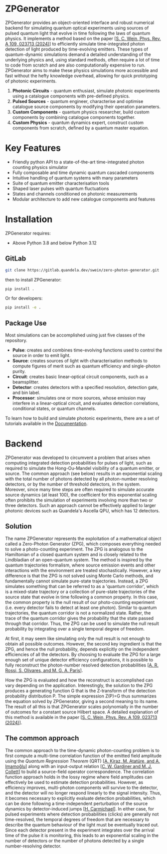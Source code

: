 # ZPGenerator
ZPGenerator provides an object-oriented interface and robust numerical backend for simulating quantum 
optical experiments using sources of pulsed quantum light that evolve in time following the laws of quantum physics. 
It implements a method based on the paper [[S. C. Wein, Phys. Rev. A 109, 023713 (2024)](https://link.aps.org/doi/10.1103/PhysRevA.109.023713)] to
efficiently simulate time-integrated photon detection of light produced by time-evolving emitters. These types of quantum-dynamic 
simulations demand a detailed understanding of the underlying physics and, using standard methods, often require a lot 
of time to code from scratch and are also computationally expensive to run. ZPGenerator aims to make these physics 
simulations more accessible and fast without the hefty knowledge overhead, allowing for quick prototyping of photonic 
experiments.
1) **Photonic Circuits** - quantum enthusiast, simulate photonic experiments using a catalogue components with pre-defined physics.
2) **Pulsed Sources** - quantum engineer, characterise and optimise catalogue source components by modifying their operation parameters.
3) **Custom Components** - quantum physics researcher, build custom components by combining catalogue components together.
4) **Custom Physics** - quantum dynamics expert, construct custom components from scratch, defined by a quantum master equation.

# Key Features

* Friendly python API to a state-of-the-art time-integrated photon counting physics simulator
* Fully composable and time dynamic quantum cascaded components
* Intuitive handling of quantum systems with many parameters
* Suite of quantum emitter characterisation tools
* Shaped laser pulses with quantum fluctuations
* States and channels conditioned on photonic measurements
* Modular architecture to add new catalogue components and features

# Installation

ZPGenerator requires:

* Above Python 3.8 and below Python 3.12

## GitLab
```bash
git clone https://gitlab.quandela.dev/swein/zero-photon-generator.git
```
then to install ZPGenerator:
```bash
pip install .
```
Or for developers:
```bash
pip install -e .
```

## Package Use
Most simulations can be accomplished using just five classes of the repository.
- **Pulse**: creates and combines time-evolving functions used to control the source in order to emit light.
- **Source**: creates sources of light with characterisation methods to compute figures of merit such as quantum efficiency and single-photon purity.
- **Circuit**: creates basic linear-optical circuit components, such as a beamsplitter.
- **Detector**: creates detectors with a specified resolution, detection gate, and bin label.
- **Processor**: simulates one or more sources, whose emission may interfere in a linear-optical circuit, and evaluates detection correlations, conditional states, or quantum channels.

To learn how to build and simulate photonic experiments, there are a set of tutorials available in the [Documentation](https://quandela.github.io/ZPGenerator).

# Backend
ZPGenerator was developed to circumvent a problem that arises when computing integrated detection probabilities for pulses of light, such as required to simulate the Hong-Ou-Mandel visibility of a quantum emitter, or source. The common approach (see below) results in an exponential scaling with the total number of photons detected by all photon-number resolving detectors, or by the number of threshold detectors, in the system. Moreover, since many time steps are often required to simulate accurate source dynamics (at least 100), the coefficient for this exponential scaling often prohibits the simulation of experiments involving more than two or three detectors. Such an approach cannot be effectively applied to larger photonic devices such as Quandela's Ascella QPU, which has 12 detectors.

## Solution
The name ZPGenerator represents the exploitation of a mathematical object called a Zero-Photon Generator (ZPG), which composes everything needed to solve a photo-counting experiment. The ZPG is analogous to the Hamiltonian of a closed quantum system and is closely related to the Lindbladian of an open-quantum system. The method is inspired by the quantum trajectories formalism, where source emission events and other interactions with the environment are treated stochastically. However, a key difference is that the ZPG is not solved using Monte Carlo methods, and fundamentally cannot simulate pure-state trajectories. Instead, a ZPG simulates something that can be referred to as a 'quantum corridor', which is a mixed-state trajectory or a collection of pure-state trajectories of the source state that evolve in time following a common property. In this case, the common property is the null result of our photo-counting experiment (i.e. every detector fails to detect at least one photon). Similar to quantum trajectories, the quantum corridor is not a normalized state. Rather, the trace of the quantum corridor gives the probability that the state passed through that corridor. Thus, the ZPG can be used to simulate the null result probability by integrating over a single temporal degree of freedom.

At first, it may seem like simulating only the null result is not enough to obtain all possible outcomes. However, the second key ingredient is that the ZPG, and hence the null probability, depends explicitly on the independent efficiencies of all the detectors. By choosing to evaluate the ZPG for a large enough set of unique detector efficiency configurations, it is possible to fully reconstruct the photon-number resolved detection probabilities \[[A. R. Rossi, S. Olivares, and M. G. A. Paris](https://journals.aps.org/pra/abstract/10.1103/PhysRevA.70.055801)\]. 

How the ZPG is evaluated and how the reconstruct is accomplished can vary depending on the application. Interestingly, the solution to the ZPG produces a generating function G that is the Z-transform of the detection probability distribution P. The simple expression Z(P)=G thus summarizes the equation solved by ZPGenerator, giving a second meaning to its name. The result of all this is that ZPGenerator scales polynomially in the number of outcomes for a constant source Hilbert space. A detailed explanation of this method is available in the paper \[[S. C. Wein, Phys. Rev. A 109, 023713 (2024)](https://link.aps.org/doi/10.1103/PhysRevA.109.023713)\].


## The common approach
The common approach to the time-dynamic photon-counting problem is to first compute a multi-time correlation function of the emitted field amplitude using the _Quantum Regression Theorem_ (QRT) \[[A. Kiraz, M. Atatüre, and A. Imamoğlu](https://journals.aps.org/pra/abstract/10.1103/PhysRevA.69.032305)\] along with an input-output relation \[[C. W. Gardiner and M. J. Collett](https://journals.aps.org/pra/abstract/10.1103/PhysRevA.31.3761)\] to build a source-field operator correspondence. The correlation function approach holds in the lossy regime where field amplitudes can effectively be used to estimate detection probabilities. However, as efficiency improves, multi-photon components will survive to the detector, and the detector will no longer respond linearly to the signal intensity. Thus, it becomes necessary to explicitly evaluate detection probabilities, which can be done following a time-independent perturbation of the source dynamics by detector-induced jumps \[[H. Carmichael](https://books.google.fr/books?hl=en&lr=&id=uor_CAAAQBAJ&oi=fnd&pg=PR1&dq=open+systems+approach+carmichael&ots=O1fuOp1e0T&sig=90OrETtiChu91YRkK31SRZhDx1Q&redir_esc=y#v=onepage&q=open%20systems%20approach%20carmichael&f=false)\]. In either case, for pulsed experiments where detection probabilities (clicks) are generally not time-resolved, the temporal degrees of freedom that are necessary to describe the quantum behaviour of the light must be eventually traced out. Since each detector present in the experiment integrates over the arrival time of the pulse it is monitoring, this leads to an exponential scaling in the number of detectors or the number of photons detected by a single number-resolving detector. 
